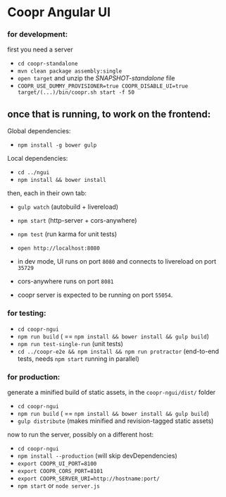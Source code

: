 Coopr Angular UI
================

### for development:

first you need a server

* `cd coopr-standalone`
* `mvn clean package assembly:single`
* `open target` and unzip the _SNAPSHOT-standalone_ file
* `COOPR_USE_DUMMY_PROVISIONER=true COOPR_DISABLE_UI=true target/(...)/bin/coopr.sh start -f 50`

## once that is running, to work on the frontend:

Global dependencies:

* `npm install -g bower gulp`

Local dependencies:

* `cd ../ngui`
* `npm install && bower install`

then, each in their own tab:

* `gulp watch` (autobuild + livereload)
* `npm start` (http-server + cors-anywhere)
* `npm test` (run karma for unit tests)
* `open http://localhost:8080`

* in dev mode, UI runs on port `8080` and connects to livereload on port `35729`
* cors-anywhere runs on port `8081`
* coopr server is expected to be running on port `55054`.

### for testing:

* `cd coopr-ngui`
* `npm run build` ( == `npm install && bower install && gulp build`)
* `npm run test-single-run` (unit tests)
* `cd ../coopr-e2e && npm install && npm run protractor` (end-to-end tests, needs `npm start` running in parallel)

### for production:

generate a minified build of static assets, in the `coopr-ngui/dist/` folder

* `cd coopr-ngui`
* `npm run build` ( == `npm install && bower install && gulp build`)
* `gulp distribute` (makes minified and revision-tagged static assets)

now to run the server, possibly on a different host:

* `cd coopr-ngui`
* `npm install --production` (will skip devDependencies)
* `export COOPR_UI_PORT=8100`
* `export COOPR_CORS_PORT=8101`
* `export COOPR_SERVER_URI=http://hostname:port/`
* `npm start` or `node server.js`

